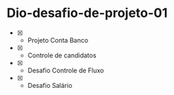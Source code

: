 # Dio-desafio-de-projeto-01

- [x] - Projeto Conta Banco
- [x] - Controle de candidatos
- [x] - Desafio Controle de Fluxo
- [x] - Desafio Salário  
